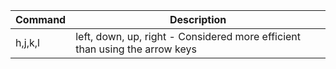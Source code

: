 Command | Description
------- | ----------
h,j,k,l | left, down, up, right - Considered more efficient than using the arrow keys
